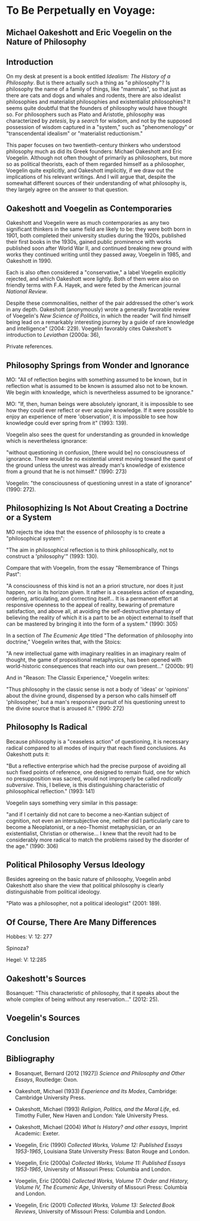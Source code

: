 # To Be Perpetually en Voyage:
## Michael Oakeshott and Eric Voegelin on the Nature of Philosophy

## Introduction

On my desk at present is a book entitled *Idealism: The History of a Philosophy*. But is there actually
such a thing as "*a* philosophy"? Is philosophy the name of a family of things, like "mammals", so that just as there
are cats and dogs and whales and rodents, there are also idealist philosophies and materialist philosophies and
existentialist philosophies? It seems quite doubtful that the founders of philosophy would have thought so. For
philosophers such as Plato and Aristotle, philosophy was characterized by *zetesis*, by a *search* for wisdom, and
not by the supposed possession of wisdom captured in a "system," such as "phenomenology" or "transcendental idealism" or
"materialist reductionism."

This paper focuses on two twentieth-century thinkers who understood philosophy much as did its Greek founders:
Michael Oakeshott and Eric Voegelin. Although not often thought of primarily as philosophers, but more so as
political theorists, each of them regarded himself as a philosopher, Voegelin quite explicitly, and Oakeshott
implicitly, if we draw out the implications of his relevant writings. And I will argue that, despite the somewhat
different sources of their understanding of what philosophy is, they largely agree on the answer to that question.


## Oakeshott and Voegelin as Contemporaries

Oakeshott and Voegelin were as much contemporaries as any two significant thinkers in the same field
are likely to be: they were both born in 1901, both completed their university studies during the 1920s, published their
first books in the 1930s, gained public prominence with works published soon after World War II, and continued breaking
new ground with works they continued writing until they passed away, Voegelin in 1985, and Oakeshott in 1990.

Each is also often considered a "conservative," a label Voegelin explicitly rejected, and which Oakeshott wore lightly.
Both of them were also on friendly terms with F.A. Hayek, and were feted by the American journal *National Review*.

Despite these commonalities, neither of the pair addressed the other's work in any depth. Oakeshott (anonymously)
wrote a generally favorable review of Voegelin's *New Science of Politics*, in which the reader "will find himself being
lead on a remarkably interesting journey by a guide of rare knowledge and intelligence" (2004: 229). Voegelin favorably
cites Oakeshott's introduction to *Leviathan* (2000a: 36), 

Private references.

## Philosophy Springs from Wonder and Ignorance


MO: "All of reflection begins with something assumed to be known, but in reflection what is assumed to be known is assumed
also not to be known. We begin with knowledge, which is nevertheless assumed to be ignorance."


MO: "If, then, human beings were absolutely ignorant, it is impossible to see how they could ever reflect or ever
acquire knowledge. If it were possible to enjoy an experience of mere 'observation', it is impossible to see how
knowledge could ever spring from it" (1993: 139).

Voegelin also sees the quest for understanding as grounded in knowledge which is nevertheless ignorance:

"without questioning in confusion, [there would be] no consciousness of ignorance. There would be no existential unrest
moving toward the quest of the ground unless the unrest was already man's knowledge of existence from a ground that
he is not himself." (1990: 273)



Voegelin: "the consciousness of questioning unrest in a state of ignorance" (1990: 272).


## Philosophizing Is Not About Creating a Doctrine or a System


MO rejects the idea that the essence of philosophy is to create a "philosophical system":

"The aim in philosophical reflection is to think philosophically, not to construct a 'philosophy'" (1993: 130).

Compare that with Voegelin, from the essay "Remembrance of Things Past":

"A consciousness of this kind is not an a priori structure, nor does it just happen, nor is its horizon given. It rather
is a ceaseless action of expanding, ordering, articulating, and correcting itself... It is a permanent effort at
responsive openness to the appeal of reality, bewaring of premature satisfaction, and above all, at avoiding the
self-destructive phantasy of believing the reality of which it is a part to be an object external to itself that can be
mastered by bringing it into the form of a system." (1990: 305)

In a section of *The Ecumenic Age* titled "The deformation of philosophy into doctrine," Voegelin writes that, with the
Stoics:

"A new intellectual game with imaginary realities in an imaginary realm of thought, the game of propositional
metaphysics, has been opened with world-historic consequences that reach into our own present..." (2000b: 91)

And in "Reason: The Classic Experience," Voegelin writes:

"Thus philosophy in the classic sense is not a body of 'ideas' or 'opinions' about the divine ground, dispensed by a
person who calls himself off 'philosopher,' but a man's responsive pursuit of his questioning unrest to the divine
source that is aroused it." (1990: 272)


## Philosophy Is Radical

Because philosophy is a "ceaseless action" of questioning, it is necessary radical compared to all modes of inquiry that
reach fixed conclusions. As Oakeshott puts it:

"But a reflective enterprise which had the precise purpose of avoiding all such fixed points of reference, one designed
to remain fluid, one for which no presupposition was sacred, would not improperly be called *radically subversive*.
This, I believe, is this distinguishing characteristic of philosophical reflection." (1993: 141)

Voegelin says something very similar in this passage:

"and if I certainly did not care to become a neo-Kantian subject of cognition, not even an intersubjective one, neither
did I particularly care to become a Neoplatonist, or a neo-Thomist metaphysician, or an existentialist, Christian or
otherwise... I knew that the revolt had to be considerably more radical to match the problems raised by the disorder of
the age." (1990: 306)






## Political Philosophy Versus Ideology

Besides agreeing on the basic nature of philosophy, Voegelin anbd Oakeshott also share the view that political philosophy is
clearly distinguishable from political ideology.



"Plato was a philosopher, not a political ideologist" (2001: 189).



## Of Course, There Are Many Differences

Hobbes: V: 12: 277

Spinoza?

Hegel: V: 12:285

## Oakeshott's Sources


Bosanquet: "This characteristic of philosophy, that it speaks about the whole complex of being without any
reservation..." (2012: 25).

## Voegelin's Sources



## Conclusion


## Bibliography


- Bosanquet, Bernard (2012 [1927]) *Science and Philosophy and Other Essays*, Routledge: Oxon.

- Oakeshott, Michael (1933) *Experience and Its Modes*, Cambridge: Cambridge University Press.

- Oakeshott, Michael (1993) *Religion, Politics, and the Moral Life*,
    ed. Timothy Fuller, New Haven and London: Yale University Press.

- Oakeshott, Michael (2004) *What Is History? and other essays*, Imprint Academic: Exeter.

- Voegelin, Eric (1990) *Collected Works, Volume 12: Published Essays 1953-1965*, Louisiana State University Press:
    Baton Rouge and London.

- Voegelin, Eric (2000a) *Collected Works, Volume 11: Published Essays 1953-1965*, University of Missouri Press: Columbia
    and London.

- Voegelin, Eric (2000b) *Collected Works, Volume 17: Order and History, Volume IV, The Ecumenic Age*,
    University of Missouri Press: Columbia and London.

- Voegelin, Eric (2001) *Collected Works, Volume 13: Selected Book Reviews*, University of Missouri Press: Columbia and
    London.

